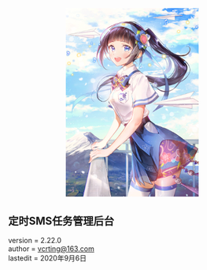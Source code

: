 <center><img width = '270' src ="https://raw.githubusercontent.com/VcrTing/SMSTask/master/0.png"/></center>
  
## 定时SMS任务管理后台
version = 2.22.0   
author = vcrting@163.com  
lastedit = 2020年9月6日